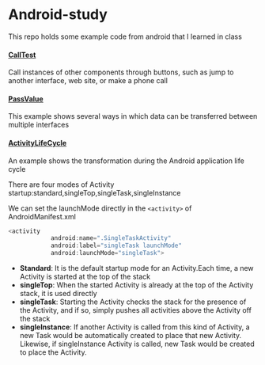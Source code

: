 # Android-study
This repo holds some example code from android that I learned in class

#### [CallTest](https://github.com/mathors/Android-study/tree/master/CallTest)

Call instances of other components through buttons, such as jump to another interface, web site, or make a phone call

#### [PassValue](https://github.com/mathors/Android-study/tree/master/PassValue)

This example shows several ways in which data can be transferred between multiple interfaces

#### [ActivityLifeCycle](https://github.com/mathors/Android-study/tree/master/ActivityLifeCycle)

An example shows the transformation during the Android application life cycle

There are four modes of Activity startup:standard,singleTop,singleTask,singleInstance 

We can set the launchMode directly in the `<activity>` of AndroidManifest.xml

```java
<activity
            android:name=".SingleTaskActivity"
            android:label="singleTask launchMode"
            android:launchMode="singleTask">
```



- **Standard**: It is the default startup mode for an Activity.Each time, a new Activity is started at the top of the stack
- **singleTop**: When the started Activity is already at the top of the Activity stack, it is used directly
- **singleTask**: Starting the Activity checks the stack for the presence of the Activity, and if so, simply pushes all activities above the Activity off the stack
- **singleInstance**: If another Activity is called from this kind of Activity, a new Task would be automatically created to place that new Activity. Likewise, if singleInstance Activity is called, new Task would be created to place the Activity. 